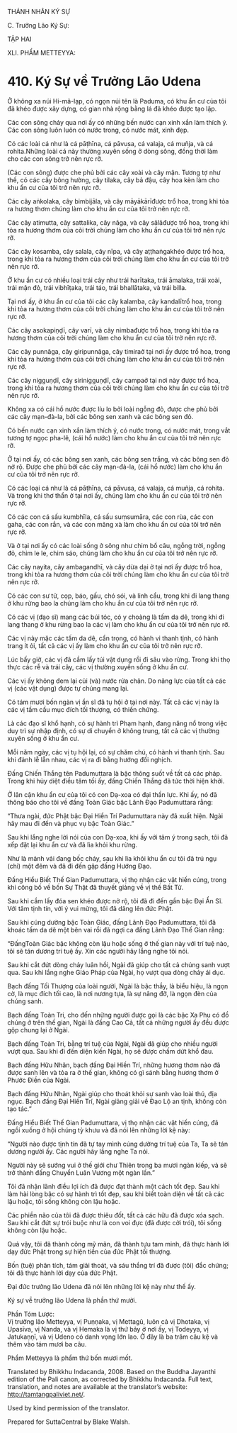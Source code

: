 THÁNH NHÂN KÝ SỰ

C. Trưởng Lão Ký Sự:

TẬP HAI

XLI. PHẨM METTEYYA:

# 410\. Ký Sự về Trưởng Lão Udena

Ở không xa núi Hi-mã-lạp, có ngọn núi tên là Paduma, có khu ẩn cư của tôi đã khéo được xây dựng, có gian nhà rộng bằng lá đã khéo được tạo lập.

Các con sông chảy qua nơi ấy có những bến nước cạn xinh xắn làm thích ý. Các con sông luôn luôn có nước trong, có nước mát, xinh đẹp.

Có các loài cá như là cá pāṭhīna, cá pāvusa, cá valaja, cá muñja, và cá rohita.Những loài cá này thường xuyên sống ở dòng sông, đồng thời làm cho các con sông trở nên rực rỡ.

(Các con sông) được che phủ bởi các cây xoài và cây mận. Tương tợ như thế, có các cây bông hường, cây tilaka, cây bả đậu, cây hoa kèn làm cho khu ẩn cư của tôi trở nên rực rỡ.

Các cây aṅkolaka, cây bimbijāla, và cây māyākārīđược trổ hoa, trong khi tỏa ra hương thơm chúng làm cho khu ẩn cư của tôi trở nên rực rỡ.

Các cây atimutta, cây sattalika, cây nāga, và cây sālāđược trổ hoa, trong khi tỏa ra hương thơm của cõi trời chúng làm cho khu ẩn cư của tôi trở nên rực rỡ.

Các cây kosamba, cây salala, cây nīpa, và cây aṭṭhaṅgakhéo được trổ hoa, trong khi tỏa ra hương thơm của cõi trời chúng làm cho khu ẩn cư của tôi trở nên rực rỡ.

Ở khu ẩn cư có nhiều loại trái cây như trái harītaka, trái āmalaka, trái xoài, trái mận đỏ, trái vibhīṭaka, trái táo, trái bhallātaka, và trái billa.

Tại nơi ấy, ở khu ẩn cư của tôi các cây kalamba, cây kandalītrổ hoa, trong khi tỏa ra hương thơm của cõi trời chúng làm cho khu ẩn cư của tôi trở nên rực rỡ.

Các cây asokapiṇḍī, cây varī, và cây nimbađược trổ hoa, trong khi tỏa ra hương thơm của cõi trời chúng làm cho khu ẩn cư của tôi trở nên rực rỡ.

Các cây punnāga, cây giripunnāga, cây timiraở tại nơi ấy được trổ hoa, trong khi tỏa ra hương thơm của cõi trời chúng làm cho khu ẩn cư của tôi trở nên rực rỡ.

Các cây nigguṇḍī, cây sirinigguṇḍī, cây campaở tại nơi này được trổ hoa, trong khi tỏa ra hương thơm của cõi trời chúng làm cho khu ẩn cư của tôi trở nên rực rỡ.

Không xa có cái hồ nước được líu lo bởi loài ngỗng đỏ, được che phủ bởi các cây mạn-đà-la, bởi các bông sen xanh và các bông sen đỏ.

Có bến nước cạn xinh xắn làm thích ý, có nước trong, có nước mát, trong vắt tương tợ ngọc pha-lê, (cái hồ nước) làm cho khu ẩn cư của tôi trở nên rực rỡ.

Ở tại nơi ấy, có các bông sen xanh, các bông sen trắng, và các bông sen đỏ nở rộ. Được che phủ bởi các cây mạn-đà-la, (cái hồ nước) làm cho khu ẩn cư của tôi trở nên rực rỡ.

Có các loại cá như là cá pāṭhīna, cá pāvusa, cá valaja, cá muñja, cá rohita. Và trong khi thơ thẩn ở tại nơi ấy, chúng làm cho khu ẩn cư của tôi trở nên rực rỡ.

Có các con cá sấu kumbhīla, cá sấu suṃsumāra, các con rùa, các con gaha, các con rắn, và các con mãng xà làm cho khu ẩn cư của tôi trở nên rực rỡ.

Và ở tại nơi ấy có các loài sống ở sông như chim bồ câu, ngỗng trời, ngỗng đỏ, chim le le, chim sáo, chúng làm cho khu ẩn cư của tôi trở nên rực rỡ.

Các cây nayita, cây ambagandhī, và cây dừa dại ở tại nơi ấy được trổ hoa, trong khi tỏa ra hương thơm của cõi trời chúng làm cho khu ẩn cư của tôi trở nên rực rỡ.

Có các con sư tử, cọp, báo, gấu, chó sói, và linh cẩu, trong khi đi lang thang ở khu rừng bao la chúng làm cho khu ẩn cư của tôi trở nên rực rỡ.

Có các vị (đạo sĩ) mang các búi tóc, có y choàng là tấm da dê, trong khi đi lang thang ở khu rừng bao la các vị làm cho khu ẩn cư của tôi trở nên rực rỡ.

Các vị này mặc các tấm da dê, cẩn trọng, có hành vi thanh tịnh, có hành trang ít ỏi, tất cả các vị ấy làm cho khu ẩn cư của tôi trở nên rực rỡ.

Lúc bấy giờ, các vị đã cầm lấy túi vật dụng rồi đi sâu vào rừng. Trong khi thọ thực các rễ và trái cây, các vị thường xuyên sống ở khu ẩn cư.

Các vị ấy không đem lại củi (và) nước rửa chân. Do năng lực của tất cả các vị (các vật dụng) được tự chúng mang lại.

Có tám mươi bốn ngàn vị ẩn sĩ đã tụ hội ở tại nơi này. Tất cả các vị này là các vị tầm cầu mục đích tối thượng, có thiền chứng.

Là các đạo sĩ khổ hạnh, có sự hành trì Phạm hạnh, đang năng nổ trong việc duy trì sự nhập định, có sự di chuyển ở không trung, tất cả các vị thường xuyên sống ở khu ẩn cư.

Mỗi năm ngày, các vị tụ hội lại, có sự chăm chú, có hành vi thanh tịnh. Sau khi đảnh lễ lẫn nhau, các vị ra đi bằng hướng đối nghịch.

Đấng Chiến Thắng tên Padumuttara là bậc thông suốt về tất cả các pháp. Trong khi hủy diệt điều tăm tối ấy, đấng Chiến Thắng đã tức thời hiện khởi.

Ở lân cận khu ẩn cư của tôi có con Dạ-xoa có đại thần lực. Khi ấy, nó đã thông báo cho tôi về đấng Toàn Giác bậc Lãnh Đạo Padumuttara rằng:

“Thưa ngài, đức Phật bậc Đại Hiền Trí Padumuttara này đã xuất hiện. Ngài hãy mau đi đến và phục vụ bậc Toàn Giác.”

Sau khi lắng nghe lời nói của con Dạ-xoa, khi ấy với tâm ý trong sạch, tôi đã xếp đặt lại khu ẩn cư và đã lìa khỏi khu rừng.

Như là mảnh vải đang bốc cháy, sau khi lìa khỏi khu ẩn cư tôi đã trú ngụ (chỉ) một đêm và đã đi đến gặp đấng Hướng Đạo.

Đấng Hiểu Biết Thế Gian Padumuttara, vị thọ nhận các vật hiến cúng, trong khi công bố về bốn Sự Thật đã thuyết giảng về vị thế Bất Tử.

Sau khi cầm lấy đóa sen khéo được nở rộ, tôi đã đi đến gần bậc Đại Ẩn Sĩ. Với tâm tịnh tín, với ý vui mừng, tôi đã dâng lên đức Phật.

Sau khi cúng dường bậc Toàn Giác, đấng Lãnh Đạo Padumuttara, tôi đã khoác tấm da dê một bên vai rồi đã ngợi ca đấng Lãnh Đạo Thế Gian rằng:

“ĐấngToàn Giác bậc không còn lậu hoặc sống ở thế gian này với trí tuệ nào, tôi sẽ tán dương trí tuệ ấy. Xin các người hãy lắng nghe tôi nói.

Sau khi cắt đứt dòng chảy luân hồi, Ngài đã giúp cho tất cả chúng sanh vượt qua. Sau khi lắng nghe Giáo Pháp của Ngài, họ vượt qua dòng chảy ái dục.

Bạch đấng Tối Thượng của loài người, Ngài là bậc thầy, là biểu hiệu, là ngọn cờ, là mục đích tối cao, là nơi nương tựa, là sự nâng đỡ, là ngọn đèn của chúng sanh.

Bạch đấng Toàn Tri, cho đến những người được gọi là các bậc Xa Phu có đồ chúng ở trên thế gian, Ngài là đấng Cao Cả, tất cả những người ấy đều được gộp chung lại ở Ngài.

Bạch đấng Toàn Tri, bằng trí tuệ của Ngài, Ngài đã giúp cho nhiều người vượt qua. Sau khi đi đến diện kiến Ngài, họ sẽ được chấm dứt khổ đau.

Bạch đấng Hữu Nhãn, bạch đấng Đại Hiền Trí, những hương thơm nào đã được sanh lên và tỏa ra ở thế gian, không có gì sánh bằng hương thơm ở Phước Điền của Ngài.

Bạch đấng Hữu Nhãn, Ngài giúp cho thoát khỏi sự sanh vào loài thú, địa ngục. Bạch đấng Đại Hiền Trí, Ngài giảng giải về Đạo Lộ an tịnh, không còn tạo tác.”

Đấng Hiểu Biết Thế Gian Padumuttara, vị thọ nhận các vật hiến cúng, đã ngồi xuống ở hội chúng tỳ khưu và đã nói lên những lời kệ này:

“Người nào được tịnh tín đã tự tay mình cúng dường trí tuệ của Ta, Ta sẽ tán dương người ấy. Các người hãy lắng nghe Ta nói.

Người này sẽ sướng vui ở thế giới chư Thiên trong ba mươi ngàn kiếp, và sẽ trở thành đấng Chuyển Luân Vương một ngàn lần.”

Tôi đã nhận lãnh điều lợi ích đã được đạt thành một cách tốt đẹp. Sau khi làm hài lòng bậc có sự hành trì tốt đẹp, sau khi biết toàn diện về tất cả các lậu hoặc, tôi sống không còn lậu hoặc.

Các phiền não của tôi đã được thiêu đốt, tất cả các hữu đã được xóa sạch. Sau khi cắt đứt sự trói buộc như là con voi đực (đã được cởi trói), tôi sống không còn lậu hoặc.

Quả vậy, tôi đã thành công mỹ mãn, đã thành tựu tam minh, đã thực hành lời dạy đức Phật trong sự hiện tiền của đức Phật tối thượng.

Bốn (tuệ) phân tích, tám giải thoát, và sáu thắng trí đã được (tôi) đắc chứng; tôi đã thực hành lời dạy của đức Phật.

Đại đức trưởng lão Udena đã nói lên những lời kệ này như thế ấy.

Ký sự về trưởng lão Udena là phần thứ mười.

Phần Tóm Lược:  
Vị trưởng lão Metteyya, vị Puṇṇaka, vị Mettagū, luôn cả vị Dhotaka, vị Upasīva, vị Nanda, và vị Hemaka là vị thứ bảy ở nơi ấy, vị Todeyya, vị Jatukaṇṇī, và vị Udeno có danh vọng lớn lao. Ở đây là ba trăm câu kệ và thêm vào tám mươi ba câu.

Phẩm Metteyya là phẩm thứ bốn mươi mốt.

Translated by Bhikkhu Indacanda, 2008. Based on the Buddha Jayanthi edition of the Pali canon, as corrected by Bhikkhu Indacanda. Full text, translation, and notes are available at the translator’s website: http://tamtangpaliviet.net/.

Used by kind permission of the translator.

Prepared for SuttaCentral by Blake Walsh.